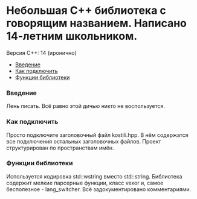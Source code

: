 # Небольшая С++ библиотека с говорящим названием. Написано 14-летним школьником.
Версия С++: 14 (иронично)

* [Введение](#введение)
* [Как подключить](#как-подключить)
* [Функции библиотеки](#функции)

<h3 id="введение">Введение</h3>
Лень писать. Всё равно этой дичью никто не воспользуется.

<h3 id="как-подключить">Как подключить</h3>
Просто подключите заголовочный файл kostili.hpp. В нём содержатся все подключения остальных заголовочных файлов. Проект структурирован по пространствам имён.

<h3 id="функции">Функции библиотеки</h3>
Используется кодировка std::wstring вместо std::string. Библиотека содержит мелкие парсерные функции, класс vexor и, самое бесполезное - lang_switcher. Всё задокументировано комментариями.
